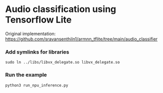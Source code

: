 # Audio classification using Tensorflow Lite
Original implementation: https://github.com/sravansenthiln1/armnn_tflite/tree/main/audio_classifier

### Add symlinks for libraries
```shell
sudo ln ../libs/libvx_delegate.so libvx_delegate.so
```

### Run the example
```shell
python3 run_npu_inference.py
```
